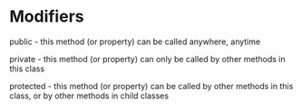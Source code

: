 # Modifiers

public - this method (or property) can be called anywhere, anytime

private - this method (or property) can only be called by other methods in this class

protected - this method (or property) can be called by other methods in this class, or by other methods in child classes
